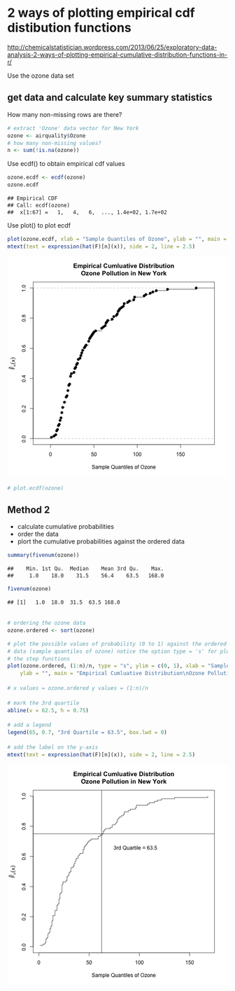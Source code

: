 2 ways of plotting empirical cdf distibution functions
========================================================

http://chemicalstatistician.wordpress.com/2013/06/25/exploratory-data-analysis-2-ways-of-plotting-empirical-cumulative-distribution-functions-in-r/

Use the ozone data set

## get data and calculate key summary statistics

How many non-missing rows are there?

```r
# extract 'Ozone' data vector for New York
ozone <- airquality$Ozone
# how many non-missing values?
n <- sum(!is.na(ozone))
```


Use ecdf() to obtain empirical cdf values

```r
ozone.ecdf <- ecdf(ozone)
ozone.ecdf
```

```
## Empirical CDF 
## Call: ecdf(ozone)
##  x[1:67] =   1,   4,   6,  ..., 1.4e+02, 1.7e+02
```


Use plot() to plot ecdf

```r
plot(ozone.ecdf, xlab = "Sample Quantiles of Ozone", ylab = "", main = "Empirical Cumluative Distribution\nOzone Pollution in New York")
mtext(text = expression(hat(F)[n](x)), side = 2, line = 2.5)
```

![plot of chunk plot-ecdf-2](figure/plot-ecdf-2.png) 

```r
# plot.ecdf(ozone)
```


## Method 2

* calculate cumulative probabilities
* order the data
* plort the cumulative probabilities against the ordered data

```r
summary(fivenum(ozone))
```

```
##    Min. 1st Qu.  Median    Mean 3rd Qu.    Max. 
##     1.0    18.0    31.5    56.4    63.5   168.0
```

```r
fivenum(ozone)
```

```
## [1]   1.0  18.0  31.5  63.5 168.0
```

```r

# ordering the ozone data
ozone.ordered <- sort(ozone)
```



```r
# plot the possible values of probability (0 to 1) against the ordered ozone
# data (sample quantiles of ozone) notice the option type = 's' for plotting
# the step functions
plot(ozone.ordered, (1:n)/n, type = "s", ylim = c(0, 1), xlab = "Sample Quantiles of Ozone", 
    ylab = "", main = "Empirical Cumluative Distribution\nOzone Pollution in New York")

# x values = ozone.ordered y values = (1:n)/n

# mark the 3rd quartile
abline(v = 62.5, h = 0.75)

# add a legend
legend(65, 0.7, "3rd Quartile = 63.5", box.lwd = 0)

# add the label on the y-axis
mtext(text = expression(hat(F)[n](x)), side = 2, line = 2.5)
```

![plot of chunk plot-method-2](figure/plot-method-2.png) 

